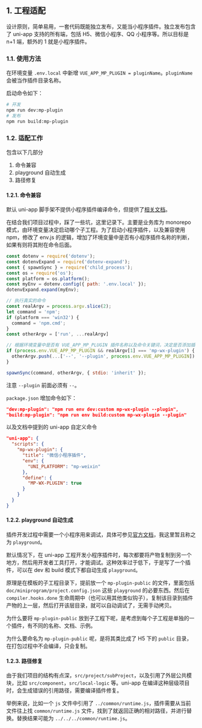 ## 1. 工程适配

设计原则，简单易用，一套代码既能独立发布，又能当小程序插件。独立发布包含了 uni-app 支持的所有端，包括 H5、微信小程序、QQ 小程序等。所以目标是 n+1 端，额外的 1 就是小程序插件。

### 1.1. 使用方法

在环境变量 `.env.local` 中新增 `VUE_APP_MP_PLUGIN = pluginName`。`pluginName` 会被当作插件目录名称。

启动命令如下：

```bash
# 开发
npm run dev:mp-plugin 
# 发布
npm run build:mp-plugin
```

### 1.2. 适配工作

包含以下几部分

1. 命令兼容
2. playground 自动生成
3. 路径修复

#### 1.2.1. 命令兼容

默认 uni-app 脚手架不提供小程序插件编译命令，但提供了[相关文档](https://zh.uniapp.dcloud.io/tutorial/mp-weixin-plugin-dev.html)。

在结合我们项目过程中，踩了一些坑，这里记录下。主要是业务库为 monorepo 模式，由环境变量决定启动哪个子工程。为了启动小程序插件，以及兼容使用 npm，修改了 env.js 的逻辑，增加了环境变量中是否有小程序插件名称的判断，如果有则将其附在命令后面。


```js
const dotenv = require('dotenv');
const dotenvExpand = require('dotenv-expand');
const { spawnSync } = require('child_process');
const os = require('os');
const platform = os.platform();
const myEnv = dotenv.config({ path: '.env.local' });
dotenvExpand.expand(myEnv);

// 执行真实的命令
const realArgv = process.argv.slice(2);
let command = 'npm';
if (platform === 'win32') {
  command = 'npm.cmd';
}
const otherArgv = ['run', ...realArgv]

// 根据环境变量中是否有 VUE_APP_MP_PLUGIN 插件名称以及命令关键词，决定是否添加插件参数
if (process.env.VUE_APP_MP_PLUGIN && realArgv[1] === 'mp-wx-plugin') {
  otherArgv.push(...['--', '--plugin', process.env.VUE_APP_MP_PLUGIN])
}

spawnSync(command, otherArgv, { stdio: 'inherit' });
```

注意 `--plugin` 前面必须有 `--`。


`package.json` 增加命令如下：

```json
"dev:mp-plugin": "npm run env dev:custom mp-wx-plugin --plugin",
"build:mp-plugin": "npm run env build:custom mp-wx-plugin --plugin"
```

以及文档中提到的 uni-app 自定义命令

```json
"uni-app": {
  "scripts": {
    "mp-wx-plugin": {
      "title": "微信小程序插件",
      "env": {
        "UNI_PLATFORM": "mp-weixin"
      },
      "define": {
        "MP-WX-PLUGIN": true
      }
    }
  }
}
```

#### 1.2.2. playground 自动生成

插件开发过程中需要一个小程序用来调试，具体可参见[官方文档](https://developers.weixin.qq.com/miniprogram/dev/framework/plugin/development.html)，我这里暂且称之为 `playground`。

默认情况下，在 uni-app 工程开发小程序插件时，每次都要将产物复制到另一个地方，然后用开发者工具打开，才能调试。这种效率过于低下，于是写了一个插件，可以在 dev 和 build 模式下都自动生成 `playground`。

原理是在模板的子工程目录下，提前放一个 `mp-plugin-public` 的文件，里面包括 `doc/miniprogram/project.config.json` 这些 `playground` 的必要东西。然后在 `compiler.hooks.done` 生命周期中（也可以用其他类似钩子），复制该目录到插件产物的上一层，然后打开该层目录，就可以自动调试了，无需手动拷贝。

为什么要将 `mp-plugin-public` 放到子工程下呢，是考虑到每个子工程是单独的一个插件，有不同的名称、文档、示例。

为什么要命名为 `mp-plugin-public` 呢，是将其类比成了 H5 下的 `public` 目录，在打包过程中不会编译，只会复制。


#### 1.2.3. 路径修复

由于我们项目的结构有点深，`src/project/subProject`，以及引用了外层公共模块，比如 `src/component`，`src/local-logic` 等。uni-app 在编译这种层级项目时，会生成错误的引用路径，需要编译插件修复。

举例来说，比如一个 `js` 文件中引用了 `../common/runtime.js`，插件需要从当前文件往上找 `common/runtime.js` 文件，找到了就返回正确的相对路径，并进行替换。替换结果可能为 `../../../common/runtime.js`。

